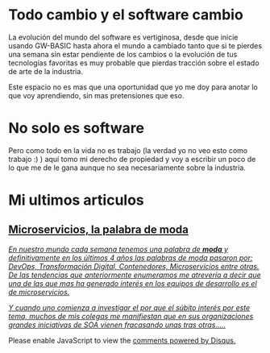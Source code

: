 # **Todo cambio y el software cambio**

La evolución del mundo del software es vertiginosa, desde que inicie usando GW-BASIC hasta ahora el mundo a cambiado tanto que si te pierdes una semana sin estar pendiente de los cambios o la evolución de tus tecnologías favoritas es muy probable que pierdas tracción sobre el estado de arte de la industria.

Este espacio no es mas que una oportunidad que yo me doy para anotar lo que voy aprendiendo, sin mas pretensiones que eso.

# **No solo es software**

Pero como todo en la vida no es trabajo (la verdad yo no veo esto como trabajo :) ) aquí tomo mi derecho de propiedad y voy a escribir un poco de lo que me de le gana aunque no sea necesariamente sobre la industria. 


# **Mi ultimos articulos**

## [Microservicios, la palabra de moda](../articulos/2019/MicroSOA/micro2soa)

[*En nuestro mundo cada semana tenemos una palabra de **moda** y definitivamente en los últimos 4 años las palabras de moda pasaron por: DevOps, Transformación Digital, Contenedores, Microservicios entre otras. De las tendencias que anteriormente enumeramos me atrevería a decir que una de las que mas ha generado interés en los equipos de desarrollo es el de microservicios.*](../articulos/2019/MicroSOA/micro2soa)


[*Y cuando uno comienza a investigar el por que el  súbito interés por este tema, muchos de mis colegas me manifiestan  que en sus organizaciones grandes iniciativas de SOA vienen fracasando unas tras otras.....*](../articulos/2019/MicroSOA/micro2soa)




<div id="disqus_thread"></div>
<script>

/**
*  RECOMMENDED CONFIGURATION VARIABLES: EDIT AND UNCOMMENT THE SECTION BELOW TO INSERT DYNAMIC VALUES FROM YOUR PLATFORM OR CMS.
*  LEARN WHY DEFINING THESE VARIABLES IS IMPORTANT: https://disqus.com/admin/universalcode/#configuration-variables*/
/*
var disqus_config = function () {
this.page.url = PAGE_URL;  // Replace PAGE_URL with your page's canonical URL variable
this.page.identifier = PAGE_IDENTIFIER; // Replace PAGE_IDENTIFIER with your page's unique identifier variable
};
*/
(function() { // DON'T EDIT BELOW THIS LINE
var d = document, s = d.createElement('script');
s.src = 'https://luiger-github-io.disqus.com/embed.js';
s.setAttribute('data-timestamp', +new Date());
(d.head || d.body).appendChild(s);
})();
</script>
<noscript>Please enable JavaScript to view the <a href="https://disqus.com/?ref_noscript">comments powered by Disqus.</a></noscript>
                            